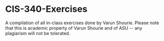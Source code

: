 # CIS-340-Exercises
A compilation of all in-class exercises done by Varun Shourie. Please note that this is academic property of Varun Shourie and of ASU -- any plagiarism will not be tolerated. 
